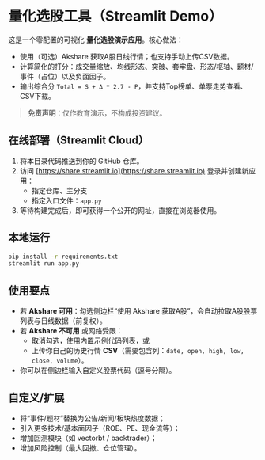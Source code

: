 
# 量化选股工具（Streamlit Demo）

这是一个零配置的可视化 **量化选股演示应用**。核心做法：
- 使用（可选）Akshare 获取A股日线行情；也支持手动上传CSV数据。
- 计算简化的打分：成交量缩放、均线形态、突破、套牢盘、形态/枢轴、题材/事件（占位）以及负面因子。
- 输出综合分 `Total = S + Δ * 2.7 - P`，并支持Top榜单、单票走势查看、CSV下载。

> **免责声明**：仅作教育演示，不构成投资建议。

## 在线部署（Streamlit Cloud）

1. 将本目录代码推送到你的 GitHub 仓库。
2. 访问 [https://share.streamlit.io](https://share.streamlit.io) 登录并创建新应用：
   - 指定仓库、主分支
   - 指定入口文件：`app.py`
3. 等待构建完成后，即可获得一个公开的网址，直接在浏览器使用。

## 本地运行

```bash
pip install -r requirements.txt
streamlit run app.py
```

## 使用要点
- 若 **Akshare 可用**：勾选侧边栏“使用 Akshare 获取A股”，会自动拉取A股股票列表与日线数据（前复权）。
- 若 **Akshare 不可用** 或网络受限：
  - 取消勾选，使用内置示例代码列表，或
  - 上传你自己的历史行情 **CSV**（需要包含列：`date, open, high, low, close, volume`）。
- 你可以在侧边栏输入自定义股票代码（逗号分隔）。

## 自定义/扩展
- 将“事件/题材”替换为公告/新闻/板块热度数据；
- 引入更多技术/基本面因子（ROE、PE、现金流等）；
- 增加回测模块（如 vectorbt / backtrader）；
- 增加风险控制（最大回撤、仓位管理）。
